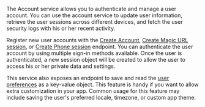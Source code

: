 The Account service allows you to authenticate and manage a user account. You can use the account service to update user information, retrieve the user sessions across different devices, and fetch the user security logs with his or her recent activity.

Register new user accounts with the [Create Account](/docs/references/cloud/client-web/account#create), [Create Magic URL session](/docs/references/cloud/client-web/account#createMagicURLToken), or [Create Phone session](/docs/references/cloud/client-web/account#createPhoneToken) endpoint. You can authenticate the user account by using multiple sign-in methods available. Once the user is authenticated, a new session object will be created to allow the user to access his or her private data and settings.

This service also exposes an endpoint to save and read the [user preferences](/docs/references/cloud/client-web/account#updatePrefs) as a key-value object. This feature is handy if you want to allow extra customization in your app. Common usage for this feature may include saving the user's preferred locale, timezone, or custom app theme.
